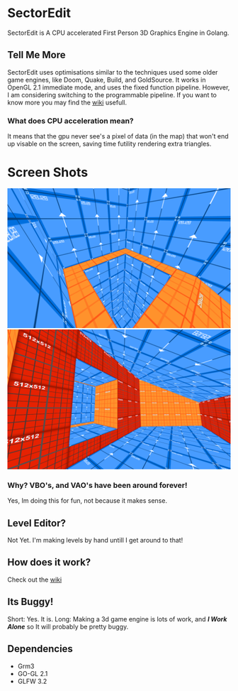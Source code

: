 # SectorEdit
SectorEdit is A CPU accelerated First Person 3D Graphics Engine in Golang.
## Tell Me More
SectorEdit uses optimisations similar to the techniques used some older game engines, like Doom, Quake, Build, and GoldSource. It works in OpenGL 2.1 immediate mode, and uses the fixed function pipeline. However, I am considering switching to the programmable pipeline. If you want to know more you may find the [wiki](https://github.com/ajzat25/SectorEdit/wiki) usefull.

### What does CPU acceleration mean?
It means that the gpu never see's a pixel of data (in the map) that won't end up visable on the screen, saving time futility rendering extra triangles.

# Screen Shots
![ScreenShot1](ScreenShot1.png)
![ScreenShot2](ScreenShot2.png)

### Why? VBO's, and VAO's have been around forever!
Yes, Im doing this for fun, not because it makes sense.

## Level Editor?
Not Yet. I'm making levels by hand untill I get around to that!

## How does it work?
Check out the [wiki](https://github.com/ajzat25/SectorEdit/wiki)

## Its Buggy!
Short: Yes. It is.
Long: Making a 3d game engine is lots of work, and ***I Work Alone*** so It will probably be pretty buggy.

## Dependencies
* Grm3
* GO-GL 2.1
* GLFW 3.2
